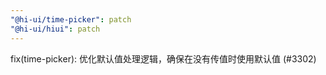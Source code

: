 ```yaml
---
"@hi-ui/time-picker": patch
"@hi-ui/hiui": patch
---
```


fix(time-picker): 优化默认值处理逻辑，确保在没有传值时使用默认值 (#3302)
